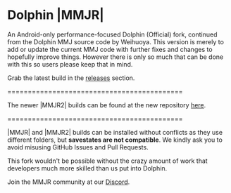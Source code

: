 # Dolphin |MMJR|
An Android-only performance-focused Dolphin (Official) fork, continued from the Dolphin MMJ source code by Weihuoya. This version is merely to add or update the current MMJ code with further fixes and changes to hopefully improve things. However there is only so much that can be done with this so users please keep that in mind.

Grab the latest build in the [releases](https://github.com/Bankaimaster999/Dolphin-MMJR1/releases) section. 

===========================================

The newer |MMJR2| builds can be found at the new repository [here](https://github.com/Bankaimaster999/Dolphin-MMJR2/releases). 

===========================================

|MMJR| and |MMJR2| builds can be installed without conflicts as they use different folders, but **savestates are not compatible**. We kindly ask you to avoid misusing GitHub Issues and Pull Requests.

This fork wouldn't be possible without the crazy amount of work that developers much more skilled than us put into Dolphin.

Join the MMJR community at our [Discord](https://discord.gg/S3bNPd5hDy).
